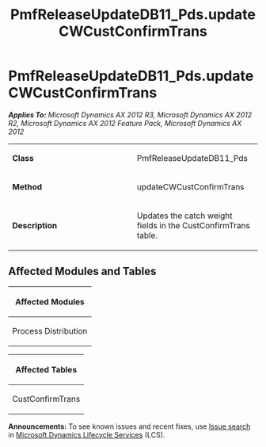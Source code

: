 ﻿---
title: PmfReleaseUpdateDB11_Pds.updateCWCustConfirmTrans
TOCTitle: PmfReleaseUpdateDB11_Pds.updateCWCustConfirmTrans
ms:assetid: ed665f96-af95-fc67-7d8a-d1db8ca9694b
ms:mtpsurl: https://msdn.microsoft.com/en-us/library/JJ719939(v=AX.60)
ms:contentKeyID: 49712011
ms.date: 05/18/2015
mtps_version: v=AX.60
---

# PmfReleaseUpdateDB11\_Pds.updateCWCustConfirmTrans 


_**Applies To:** Microsoft Dynamics AX 2012 R3, Microsoft Dynamics AX 2012 R2, Microsoft Dynamics AX 2012 Feature Pack, Microsoft Dynamics AX 2012_

<table>
<colgroup>
<col style="width: 50%" />
<col style="width: 50%" />
</colgroup>
<tbody>
<tr class="odd">
<td><p><strong>Class</strong></p></td>
<td><p>PmfReleaseUpdateDB11_Pds</p></td>
</tr>
<tr class="even">
<td><p><strong>Method</strong></p></td>
<td><p>updateCWCustConfirmTrans</p></td>
</tr>
<tr class="odd">
<td><p><strong>Description</strong></p></td>
<td><p>Updates the catch weight fields in the CustConfirmTrans table.</p></td>
</tr>
</tbody>
</table>


## Affected Modules and Tables

<table>
<colgroup>
<col style="width: 100%" />
</colgroup>
<thead>
<tr class="header">
<th><p>Affected Modules</p></th>
</tr>
</thead>
<tbody>
<tr class="odd">
<td><p>Process Distribution</p></td>
</tr>
</tbody>
</table>


<table>
<colgroup>
<col style="width: 100%" />
</colgroup>
<thead>
<tr class="header">
<th><p>Affected Tables</p></th>
</tr>
</thead>
<tbody>
<tr class="odd">
<td><p>CustConfirmTrans</p></td>
</tr>
</tbody>
</table>

  
**Announcements:** To see known issues and recent fixes, use [Issue search](http://go.microsoft.com/fwlink/?linkid=389258) in [Microsoft Dynamics Lifecycle Services](http://go.microsoft.com/fwlink/?linkid=306505) (LCS).

